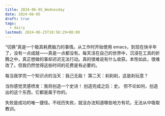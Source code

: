 ```yaml
---
title: 2024-06-05_Wednesday
date: 2024-06-05
draft: true
tags:
  - dairy
lastmod: 2024-06-25T10:58:29+08:00
---
```

“切换”真是一个极其耗费脑力的事情。从工作时开始使用 emacs，到现在快半年了，没有一点成就——真是一点都没有。每天活在自己的世界中，沉浸在工具的折腾之中，真正想做的事却迟迟无法行动。真的很难说有什么收获。本性如此，很难改了。但我仍然觉得这些时间的花费是有必要的。

每当我学完一个知识点的当天：我己无敌！
第二天：刹刹刹，这是刹玩意？

当你感觉灵感喷发：我将创造一个史诗！
创造完成之后：史。
但不论如何，创造出的这个东西，它都是属于你的。

失败是成功的唯一捷径。不经历失败，就没办法知道哪些地方有坑，无法从中吸取教训。